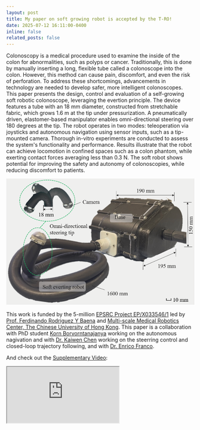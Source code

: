 ```yaml
---
layout: post
title: My paper on soft growing robot is accepted by the T-RO!
date: 2025-07-12 16:11:00-0400
inline: false
related_posts: false
---
```


Colonoscopy is a medical procedure used to examine the inside of the colon for abnormalities, such as polyps or cancer. Traditionally, this is done by manually inserting a long, flexible tube called a colonoscope into the colon. However, this method can cause pain, discomfort, and even the risk of perforation. To address these shortcomings, advancements in technology are needed to develop safer, more intelligent colonoscopes. This paper presents the design, control and evaluation of a self-growing soft robotic colonoscope, leveraging the evertion principle. The device features a tube with an 18 mm diameter, constructed from stretchable fabric, which grows 1.6 m at the tip under pressurization. A pneumatically driven, elastomer-based manipulator enables omni-directional steering over 180 degrees at the tip. The robot operates in two modes: teleoperation via joysticks and autonomous navigation using sensor inputs, such as a tip-mounted camera. Thorough in-vitro experiments are conducted to assess the system's functionality and performance. Results illustrate that the robot can achieve locomotion in confined spaces such as a colon phantom, while exerting contact forces averaging less than 0.3 N. The soft robot shows potential for improving the safety and autonomy of colonoscopies, while reducing discomfort to patients.

<div class="row mt-3">
  <div class="col-sm mt-3 mt-md-0">
    <img class="img-fluid rounded z-depth-1" src="/assets/img/TRO_system.png" alt="Overview of the soft everting robot" data-zoomable>
  </div>
</div>

This work is funded by the 5-million [EPSRC Project EP/X033546/1](https://gtr.ukri.org/projects?ref=EP%2FX033546%2F1) led by [Prof. Ferdinando Rodriguez Y Baena](https://profiles.imperial.ac.uk/f.rodriguez) and [Multi-scale Medical Robotics Center, The Chinese University of Hong Kong](https://www.mrc-cuhk.com/). This paper is a collaboration with PhD student [Korn Borvorntanajanya](https://scholar.google.com/citations?user=ljKquOcAAAAJ&hl=en) working on the autonomous nagivation and with [Dr. Kaiwen Chen](https://profiles.imperial.ac.uk/kaiwen.chen16) working on the steerring control and closed-loop trajectory following, and with [Dr. Enrico Franco](https://profiles.imperial.ac.uk/e.franco11). 

And check out the [Supplementary Video](https://www.youtube.com/watch?v=KA3DegGUyeA&t=14s):
<div class="embed-responsive embed-responsive-16by9">
  <iframe class="embed-responsive-item" src="https://www.youtube.com//embed/KA3DegGUyeA&t=14" allowfullscreen></iframe>
</div>


<!-- Announcements and news can be much longer than just quick inline posts. In fact, they can have all the features available for the standard blog posts. See below.

---

Jean shorts raw denim Vice normcore, art party High Life PBR skateboard stumptown vinyl kitsch. Four loko meh 8-bit, tousled banh mi tilde forage Schlitz dreamcatcher twee 3 wolf moon. Chambray asymmetrical paleo salvia, sartorial umami four loko master cleanse drinking vinegar brunch. <a href="https://www.pinterest.com">Pinterest</a> DIY authentic Schlitz, hoodie Intelligentsia butcher trust fund brunch shabby chic Kickstarter forage flexitarian. Direct trade <a href="https://en.wikipedia.org/wiki/Cold-pressed_juice">cold-pressed</a> meggings stumptown plaid, pop-up taxidermy. Hoodie XOXO fingerstache scenester Echo Park. Plaid ugh Wes Anderson, freegan pug selvage fanny pack leggings pickled food truck DIY irony Banksy.

#### Hipster list

<ul>
    <li>brunch</li>
    <li>fixie</li>
    <li>raybans</li>
    <li>messenger bag</li>
</ul>

Hoodie Thundercats retro, tote bag 8-bit Godard craft beer gastropub. Truffaut Tumblr taxidermy, raw denim Kickstarter sartorial dreamcatcher. Quinoa chambray slow-carb salvia readymade, bicycle rights 90's yr typewriter selfies letterpress cardigan vegan.

---

Pug heirloom High Life vinyl swag, single-origin coffee four dollar toast taxidermy reprehenderit fap distillery master cleanse locavore. Est anim sapiente leggings Brooklyn ea. Thundercats locavore excepteur veniam eiusmod. Raw denim Truffaut Schlitz, migas sapiente Portland VHS twee Bushwick Marfa typewriter retro id keytar.

> We do not grow absolutely, chronologically. We grow sometimes in one dimension, and not in another, unevenly. We grow partially. We are relative. We are mature in one realm, childish in another.
> —Anais Nin

Fap aliqua qui, scenester pug Echo Park polaroid irony shabby chic ex cardigan church-key Odd Future accusamus. Blog stumptown sartorial squid, gastropub duis aesthetic Truffaut vero. Pinterest tilde twee, odio mumblecore jean shorts lumbersexual. -->
